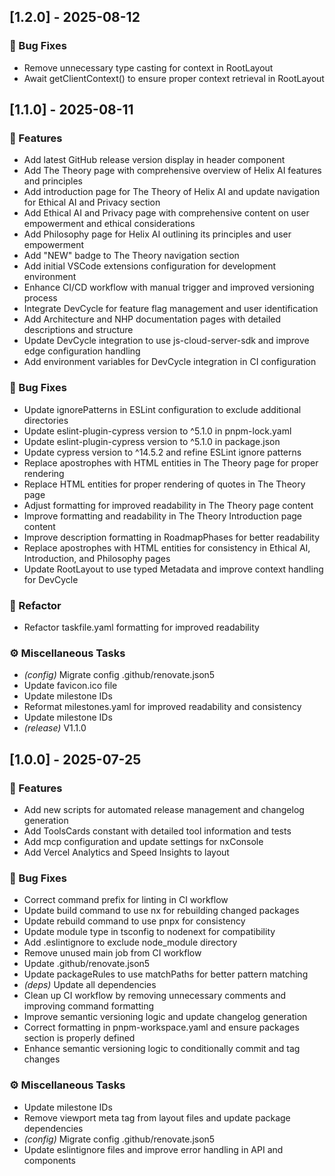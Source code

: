 ## [1.2.0] - 2025-08-12

### 🐛 Bug Fixes

- Remove unnecessary type casting for context in RootLayout
- Await getClientContext() to ensure proper context retrieval in RootLayout
## [1.1.0] - 2025-08-11

### 🚀 Features

- Add latest GitHub release version display in header component
- Add The Theory page with comprehensive overview of Helix AI features and principles
- Add introduction page for The Theory of Helix AI and update navigation for Ethical AI and Privacy section
- Add Ethical AI and Privacy page with comprehensive content on user empowerment and ethical considerations
- Add Philosophy page for Helix AI outlining its principles and user empowerment
- Add "NEW" badge to The Theory navigation section
- Add initial VSCode extensions configuration for development environment
- Enhance CI/CD workflow with manual trigger and improved versioning process
- Integrate DevCycle for feature flag management and user identification
- Add Architecture and NHP documentation pages with detailed descriptions and structure
- Update DevCycle integration to use js-cloud-server-sdk and improve edge configuration handling
- Add environment variables for DevCycle integration in CI configuration

### 🐛 Bug Fixes

- Update ignorePatterns in ESLint configuration to exclude additional directories
- Update eslint-plugin-cypress version to ^5.1.0 in pnpm-lock.yaml
- Update eslint-plugin-cypress version to ^5.1.0 in package.json
- Update cypress version to ^14.5.2 and refine ESLint ignore patterns
- Replace apostrophes with HTML entities in The Theory page for proper rendering
- Replace HTML entities for proper rendering of quotes in The Theory page
- Adjust formatting for improved readability in The Theory page content
- Improve formatting and readability in The Theory Introduction page content
- Improve description formatting in RoadmapPhases for better readability
- Replace apostrophes with HTML entities for consistency in Ethical AI, Introduction, and Philosophy pages
- Update RootLayout to use typed Metadata and improve context handling for DevCycle

### 🚜 Refactor

- Refactor taskfile.yaml formatting for improved readability

### ⚙️ Miscellaneous Tasks

- *(config)* Migrate config .github/renovate.json5
- Update favicon.ico file
- Update milestone IDs
- Reformat milestones.yaml for improved readability and consistency
- Update milestone IDs
- *(release)* V1.1.0
## [1.0.0] - 2025-07-25

### 🚀 Features

- Add new scripts for automated release management and changelog generation
- Add ToolsCards constant with detailed tool information and tests
- Add mcp configuration and update settings for nxConsole
- Add Vercel Analytics and Speed Insights to layout

### 🐛 Bug Fixes

- Correct command prefix for linting in CI workflow
- Update build command to use nx for rebuilding changed packages
- Update rebuild command to use pnpx for consistency
- Update module type in tsconfig to nodenext for compatibility
- Add .eslintignore to exclude node_module directory
- Remove unused main job from CI workflow
- Update .github/renovate.json5
- Update packageRules to use matchPaths for better pattern matching
- *(deps)* Update all dependencies
- Clean up CI workflow by removing unnecessary comments and improving command formatting
- Improve semantic versioning logic and update changelog generation
- Correct formatting in pnpm-workspace.yaml and ensure packages section is properly defined
- Enhance semantic versioning logic to conditionally commit and tag changes

### ⚙️ Miscellaneous Tasks

- Update milestone IDs
- Remove viewport meta tag from layout files and update package dependencies
- *(config)* Migrate config .github/renovate.json5
- Update eslintignore files and improve error handling in API and components
